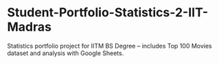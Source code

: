 # Student-Portfolio-Statistics-2-IIT-Madras
Statistics portfolio project for IITM BS Degree – includes Top 100 Movies dataset and analysis with Google Sheets.
